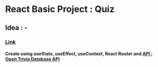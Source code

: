 # React Basic Project : Quiz

## Idea : -

### [Link](https://react-basic-project-quiz.netlify.app)

#### Create using useState, useEffect, useContext, React Router and [API : Open Trivia Database API](https://opentdb.com)
